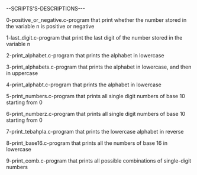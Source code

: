 --SCRIPTS'S-DESCRIPTIONS---

0-positive_or_negative.c-program that print whether the number stored in the variable n is positive or negative

1-last_digit.c-program that print the last digit of the number stored in the variable n

2-print_alphabet.c-program that prints the alphabet in lowercase

3-print_alphabets.c-program that prints the alphabet in lowercase, and then in uppercase

4-print_alphabt.c-program that prints the alphabet in lowercase

5-print_numbers.c-program that prints all single digit numbers of base 10 starting from 0

6-print_numberz.c-program that prints all single digit numbers of base 10 starting from 0

7-print_tebahpla.c-program that prints the lowercase alphabet in reverse

8-print_base16.c-program that prints all the numbers of base 16 in lowercase

9-print_comb.c-program that prints all possible combinations of single-digit numbers
